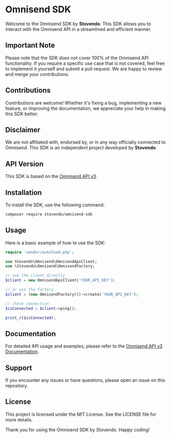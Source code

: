 # Omnisend SDK

Welcome to the Omnisend SDK by **Stovendo**. This SDK allows you to interact with the Omnisend API in a streamlined and efficient manner.

## Important Note
Please note that the SDK does not cover 100% of the Omnisend API functionality. If you require a specific use case that is not covered, feel free to implement it yourself and submit a pull request. We are happy to review and merge your contributions.

## Contributions
Contributions are welcome! Whether it's fixing a bug, implementing a new feature, or improving the documentation, we appreciate your help in making this SDK better.

## Disclaimer
We are not affiliated with, endorsed by, or in any way officially connected to Omnisend. This SDK is an independent project developed by **Stovendo**.

## API Version
This SDK is based on the [Omnisend API v3](https://api-docs.omnisend.com/reference/intro).

## Installation
To install the SDK, use the following command:

```bash
composer require stovendo/omnisend-sdk
```

## Usage

Here is a basic example of how to use the SDK:

```php
require 'vendor/autoload.php';

use Stovendo\Omnisend\OmnisendApiClient;
use \Stovendo\Omnisend\OmnisendFactory;

// use the client directly
$client = new OmnisendApiClient('YOUR_API_KEY');

// or use the factory
$client = (new OmnisendFactory())->create('YOUR_API_KEY');

// check connection
$isConnected = $client->ping();

print_r($isConnected);
```

## Documentation
For detailed API usage and examples, please refer to the [Omnisend API v3 Documentation](https://api-docs.omnisend.com/reference/intro).

## Support
If you encounter any issues or have questions, please open an issue on this repository.

## License
This project is licensed under the MIT License. See the LICENSE file for more details.

Thank you for using the Omnisend SDK by Stovendo. Happy coding!